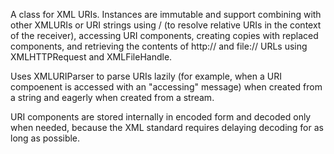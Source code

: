 A class for XML URIs. Instances are immutable and support combining with other XMLURIs or URI strings using / (to resolve relative URIs in the context of the receiver), accessing URI components, creating copies with replaced components, and retrieving the contents of http:// and file:// URLs using XMLHTTPRequest and XMLFileHandle.

Uses XMLURIParser to parse URIs lazily (for example, when a URI compoenent is accessed with an "accessing" message) when created from a string and eagerly when created from a stream.

URI components are stored internally in encoded form and decoded only when needed, because the XML standard requires delaying decoding for as long as possible.